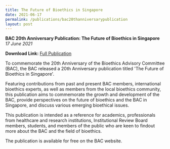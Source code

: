 ```yaml
---
title: The Future of Bioethics in Singapore
date: 2021-06-17
permalink: /publications/bac20thanniversarypublication
layout: post
---
```

**BAC 20th Anniversary Publication: The Future of Bioethics in Singapore** </br>
*17 June 2021*

**Download Link:** [Full Publication](go.gov.sg)

To commemorate the 20th Anniversary of the Bioethics Advisory Committee (BAC), the BAC released a 20th Anniversary publication titled 'The Future of Bioethics in Singapore'. 

Featuring contributions from past and present BAC members, international bioethics experts, as well as members from the local bioethics community, this publication aims to commemorate the growth and development of the BAC, provide perspectives on the future of bioethics and the BAC in Singapore, and discuss various emerging bioethical issues.

This publication is intended as a reference for academics, professionals from healthcare and research institutions, Institutional Review Board members, students, and members of the public who are keen to findout more about the BAC and the field of bioethics.

The publication is available for free on the BAC website.